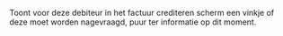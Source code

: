 Toont voor deze debiteur in het factuur crediteren scherm een vinkje of deze moet worden nagevraagd, puur ter informatie op dit moment.
